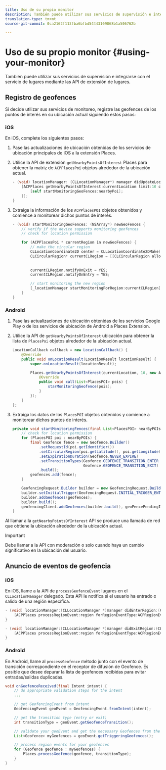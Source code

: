 ```yaml
---
title: Uso de su propio monitor
description: También puede utilizar sus servicios de supervisión e integrarse con el servicio de lugares mediante las API de extensión del servicio de lugares.
translation-type: tm+mt
source-git-commit: 0ca2162f113fba6bfbd54443109068b1a506762b

---
```



# Uso de su propio monitor {#using-your-monitor}

También puede utilizar sus servicios de supervisión e integrarse con el servicio de lugares mediante las API de extensión de lugares.

## Registro de geofences

Si decide utilizar sus servicios de monitoreo, registre las geofences de los puntos de interés en su ubicación actual siguiendo estos pasos:

### iOS

En iOS, complete los siguientes pasos:

1. Pase las actualizaciones de ubicación obtenidas de los servicios de ubicación principales de iOS a la extensión Places.

1. Utilice la API de extensión `getNearbyPointsOfInterest` Places para obtener la matriz de `ACPPlacesPoi` objetos alrededor de la ubicación actual.

   ```objective-c
   - (void) locationManager: (CLLocationManager*) manager didUpdateLocations: (NSArray<CLLocation*>*) locations {
       [ACPPlaces getNearbyPointsOfInterest:currentLocation limit:10 callback: ^ (NSArray<ACPPlacesPoi*>* _Nullable nearbyPoi) {
           [self startMonitoringGeoFences:nearbyPoi];
       }];
   }
   ```

1. Extraiga la información de los `ACPPlacesPOI` objetos obtenidos y comience a monitorear dichos puntos de interés.

   ```objective-c
   - (void) startMonitoringGeoFences: (NSArray*) newGeoFences {
       // verify if the device supports monitoring geofences
       // check for location permission
   
       for (ACPPlacesPoi * currentRegion in newGeoFences) {
           // make the circular region
           CLLocationCoordinate2D center = CLLocationCoordinate2DMake(currentRegion.latitude, currentRegion.longitude);
           CLCircularRegion* currentCLRegion = [[CLCircularRegion alloc] initWithCenter:center
                                                                                 radius:currentRegion.radius
                                                                             identifier:currentRegion.identifier];
           currentCLRegion.notifyOnExit = YES;
           currentCLRegion.notifyOnEntry = YES;
   
           // start monitoring the new region
           [_locationManager startMonitoringForRegion:currentCLRegion];
       }
   }
   ```

### Android

1. Pase las actualizaciones de ubicación obtenidas de los servicios Google Play o de los servicios de ubicación de Android a Places Extension.

1. Utilice la API de `getNearbyPointsOfInterest` ubicación para obtener la lista de `PlacesPoi` objetos alrededor de la ubicación actual.

   ```java
   LocationCallback callback = new LocationCallback() {
       @Override
       public void onLocationResult(LocationResult locationResult) {
           super.onLocationResult(locationResult);
   
           Places.getNearbyPointsOfInterest(currentLocation, 10, new AdobeCallback<List<PlacesPOI>>() {
               @Override
               public void call(List<PlacesPOI> pois) {
                   starMonitoringGeofence(pois);
               }
           });
       }
   };
   ```

1. Extraiga los datos de los `PlacesPOI` objetos obtenidos y comience a monitorear dichos puntos de interés.

   ```java
   private void startMonitoringFences(final List<PlacesPOI> nearByPOIs) {
       // check for location permission
       for (PlacesPOI poi : nearByPOIs) {
           final Geofence fence = new Geofence.Builder()
               .setRequestId(poi.getIdentifier())
               .setCircularRegion(poi.getLatitude(), poi.getLongitude(), poi.getRadius())
               .setExpirationDuration(Geofence.NEVER_EXPIRE)
               .setTransitionTypes(Geofence.GEOFENCE_TRANSITION_ENTER |
                                   Geofence.GEOFENCE_TRANSITION_EXIT)
               .build();
           geofences.add(fence);
       }
   
       GeofencingRequest.Builder builder = new GeofencingRequest.Builder();
       builder.setInitialTrigger(GeofencingRequest.INITIAL_TRIGGER_ENTER);
       builder.addGeofences(geofences);
       builder.build();
       geofencingClient.addGeofences(builder.build(), geoFencePendingIntent)
   }
   ```


Al llamar a la `getNearbyPointsOfInterest` API se produce una llamada de red que obtiene la ubicación alrededor de la ubicación actual.

>[!IMPORTANT]
>
>Debe llamar a la API con moderación o solo cuando haya un cambio significativo en la ubicación del usuario.

## Anuncio de eventos de geofencia

### iOS

En iOS, llame a la API de `processGeofenceEvent` lugares en el `CLLocationManager` delegado. Esta API le notifica si el usuario ha entrado o salido de una región específica.

```objective-c
- (void) locationManager:(CLLocationManager *)manager didEnterRegion:(CLRegion *)region {
    [ACPPlaces processRegionEvent:region forRegionEventType:ACPRegionEventTypeEntry];
}

- (void) locationManager:(CLLocationManager *)manager didExitRegion:(CLRegion *)region {
    [ACPPlaces processRegionEvent:region forRegionEventType:ACPRegionEventTypeExit];
}
```

### Android

En Android, llame al `processGeofence` método junto con el evento de transición correspondiente en el receptor de difusión de Geofence. Es posible que desee depurar la lista de geofences recibidas para evitar entradas/salidas duplicadas.

```java
void onGeofenceReceived(final Intent intent) {
    // do appropriate validation steps for the intent
    ...

    // get GeofencingEvent from intent
    GeofencingEvent geoEvent = GeofencingEvent.fromIntent(intent);

    // get the transition type (entry or exit)
    int transitionType = geoEvent.getGeofenceTransition();

    // validate your geoEvent and get the necessary Geofences from the list
    List<Geofence> myGeofences = geoEvent.getTriggeringGeofences();

    // process region events for your geofences
    for (Geofence geofence : myGeofences) {
        Places.processGeofence(geofence, transitionType);
    }
}
```
